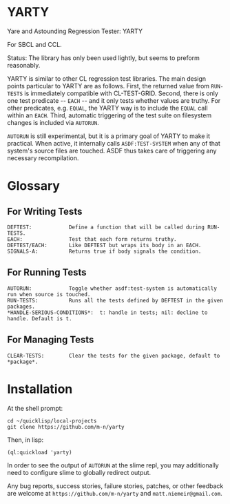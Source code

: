 YARTY
=====

Yare and Astounding Regression Tester: YARTY

For SBCL and CCL.

Status: The library has only been used lightly, but seems to preform
reasonably.

YARTY is similar to other CL regression test libraries. The main
design points particular to YARTY are as follows. First, the returned
value from `RUN-TESTS` is immediately compatible with
CL-TEST-GRID. Second, there is only one test predicate \-\- `EACH`
\-\- and it only tests whether values are truthy. For other
predicates, e.g. `EQUAL`, the YARTY way is to include the `EQUAL` call
within an `EACH`. Third, automatic triggering of the test suite on
filesystem changes is included via `AUTORUN`.

`AUTORUN` is still experimental, but it is a primary goal of YARTY to
make it practical. When active, it internally calls `ASDF:TEST-SYSTEM`
when any of that system's source files are touched. ASDF thus takes
care of triggering any necessary recompilation.

Glossary
========

For Writing Tests
-----------------

    DEFTEST:            Define a function that will be called during RUN-TESTS.
    EACH:               Test that each form returns truthy.
    DEFTEST/EACH:       Like DEFTEST but wraps its body in an EACH.
    SIGNALS-A:          Returns true if body signals the condition.

For Running Tests
-----------------

    AUTORUN:            Toggle whether asdf:test-system is automatically run when source is touched.
    RUN-TESTS:          Runs all the tests defined by DEFTEST in the given packages.
    *HANDLE-SERIOUS-CONDITIONS*:  t: handle in tests; nil: decline to handle. Default is t.

For Managing Tests
------------------

    CLEAR-TESTS:        Clear the tests for the given package, default to *package*.

Installation
============

At the shell prompt:

    cd ~/quicklisp/local-projects
    git clone https://github.com/m-n/yarty

Then, in lisp:

    (ql:quickload 'yarty)

In order to see the output of `AUTORUN` at the slime repl, you may
additionally need to configure slime to globally redirect output.

Any bug reports, success stories, failure stories, patches, or other
feedback are welcome at `https://github.com/m-n/yarty` and
`matt.niemeir@gmail.com`.
